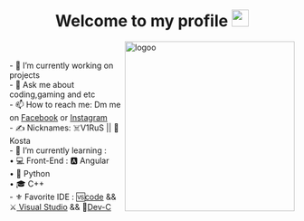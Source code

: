  <h1 align="center">Welcome to my profile <img src="https://raw.githubusercontent.com/iampavangandhi/iampavangandhi/master/gifs/Hi.gif" width="30px" height="30px"></h1>
 <a  href="https://www.facebook.com/Kosta202/"><img align="right" src="https://i.ibb.co/L6H1TrF/logoo.png" alt="logoo" width=300></a> 
        <br>
        <br>
        - 🔭 I’m currently working on projects <br>
        - 💬 Ask me about coding,gaming and etc <br>
        - 📫 How to reach me: Dm me on <a href="https://www.facebook.com/Kosta202/">Facebook</a> or <a href="https://www.instagram.com/kostad22/">Instagram</a> <br>
        - ✍️ Nicknames: ☠️V1RuS || 🤠Kosta <br>
        - 🌱 I’m currently learning : <br>
              • 💻 Front-End :  🅰️ Angular   <br>
              • 🐍 Python  <br>
              • 🎓 C++ <br>
        - ⚜️ Favorite IDE : 🆚<a href="https://code.visualstudio.com/">code</a> && ⚔️<a href="https://visualstudio.microsoft.com/"> Visual Studio</a> && 🔰<a href="https://sourceforge.net/projects/orwelldevcpp/">Dev-C</a> <br>
